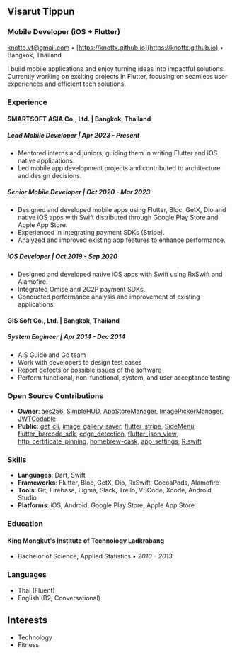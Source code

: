 ## Visarut Tippun

### Mobile Developer (iOS + Flutter)

knotto.vt@gmail.com • [https://knottx.github.io](https://knottx.github.io) • Bangkok, Thailand

I build mobile applications and enjoy turning ideas into impactful solutions. Currently working on exciting projects in Flutter, focusing on seamless user experiences and efficient tech solutions.

### Experience

#### SMARTSOFT ASIA Co., Ltd. | Bangkok, Thailand

##### Lead Mobile Developer | _Apr 2023 - Present_

- Mentored interns and juniors, guiding them in writing Flutter and iOS native applications.
- Led mobile app development projects and contributed to architecture and design decisions.

##### Senior Mobile Developer | _Oct 2020 - Mar 2023_

- Designed and developed mobile apps using Flutter, Bloc, GetX, Dio and native iOS apps with Swift distributed through Google Play Store and Apple App Store.
- Experienced in integrating payment SDKs (Stripe).
- Analyzed and improved existing app features to enhance performance.

##### iOS Developer | _Oct 2019 - Sep 2020_

- Designed and developed native iOS apps with Swift using RxSwift and Alamofire.
- Integrated Omise and 2C2P payment SDKs.
- Conducted performance analysis and improvement of existing applications.

#### GIS Soft Co., Ltd. | Bangkok, Thailand

##### System Engineer | _Apr 2014 - Dec 2014_

- AIS Guide and Go team
- Work with developers to design test cases
- Report defects or possible issues of the software
- Perform functional, non-functional, system, and user acceptance testing

### Open Source Contributions

- **Owner**: [aes256](https://github.com/knottx/aes256-dart), [SimpleHUD](https://github.com/knottx/SimpleHUD), [AppStoreManager](https://github.com/knottx/AppStoreManager), [ImagePickerManager](https://github.com/knottx/ImagePickerManager), [JWTCodable](https://github.com/knottx/JWTCodable)
- **Public**: [get_cli](https://github.com/jonataslaw/get_cli), [image_gallery_saver](https://github.com/hui-z/image_gallery_saver), [flutter_stripe](https://github.com/flutter-stripe/flutter_stripe), [SideMenu](https://github.com/jonkykong/SideMenu), [flutter_barcode_sdk](https://github.com/yushulx/flutter_barcode_sdk), [edge_detection](https://github.com/sawankumarbundelkhandi/edge_detection), [flutter_json_view](https://github.com/Frezyx/flutter_json_view), [http_certificate_pinning](https://github.com/diefferson/http_certificate_pinning), [homebrew-cask](https://github.com/Homebrew/homebrew-cask), [app_settings](https://github.com/spencerccf/app_settings), [R.swift](https://github.com/mac-cain13/R.swift)

### Skills

- **Languages**: Dart, Swift
- **Frameworks**: Flutter, Bloc, GetX, Dio, RxSwift, CocoaPods, Alamofire
- **Tools**: Git, Firebase, Figma, Slack, Trello, VSCode, Xcode, Android Studio
- **Platforms**: iOS, Android, Google Play Store, Apple App Store

### Education

#### King Mongkut's Institute of Technology Ladkrabang

- Bachelor of Science, Applied Statistics • _2010 - 2013_

### Languages

- Thai (Fluent)
- English (B2, Conversational)

## Interests
- Technology
- Fitness
